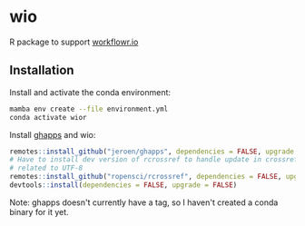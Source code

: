# wio

R package to support [workflowr.io](https://github.com/workflowr/workflowr.io)

## Installation

Install and activate the conda environment:

```sh
mamba env create --file environment.yml
conda activate wior
```

Install [ghapps](https://github.com/jeroen/ghapps) and wio:

```R
remotes::install_github("jeroen/ghapps", dependencies = FALSE, upgrade = FALSE)
# Have to install dev version of rcrossref to handle update in crossref API
# related to UTF-8
remotes::install_github("ropensci/rcrossref", dependencies = FALSE, upgrade = FALSE)
devtools::install(dependencies = FALSE, upgrade = FALSE)
```

Note: ghapps doesn't currently have a tag, so I haven't created a conda binary
for it yet.
